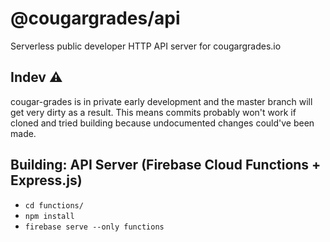 # @cougargrades/api
Serverless public developer HTTP API server for cougargrades.io

## Indev ⚠
cougar-grades is in private early development and the master branch will get very dirty as a result. This means commits probably won't work if cloned and tried building because undocumented changes could've been made.

## Building: API Server (Firebase Cloud Functions + Express.js)
- `cd functions/`
- `npm install`
- `firebase serve --only functions`

